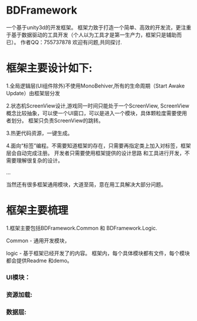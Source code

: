 # BDFramework
一个基于unity3d的开发框架。
框架力致于打造一个简单、高效的开发流，更注重于基于数据驱动的工具开发（个人以为工具才是第一生产力，框架只是辅助而已）。
   作者QQ：755737878 欢迎有问题,共同探讨.
# 框架主要设计如下:
1.全局逻辑层(UI组件除外)不使用MonoBehiver,所有的生命周期（Start Awake Update）由框架层分发

2.状态机ScreenView设计,游戏同一时间只能处于一个ScreenView,
   ScreenView概念比较抽象，可以使一个UI窗口，可以是进入一个模块，具体颗粒度需要使用者划分。
   框架只负责ScreenView的跳转。

3.热更代码资源，一键生成。

4.面向“标签”编程。不需要知道框架的存在，只需要再指定类上加入对标签，框架层会自动完成注册。
开发者只需要使用框架提供的设计思路 和工具进行开发，不需要理解很复杂的设计。

 ...

当然还有很多框架通用模块，大道至简，意在用工具解决大部分问题。
   

# 框架主要梳理


1.框架主要包括BDFramework.Common 和 BDFramework.Logic.

Common - 通用开发模块，

logic  - 基于框架已经开发了的内容。
框架内，每个具体模块都有文件，每个模块都会提供Readme 和demo。
 ### UI模块：
 ### 资源加载:
 ### 数据层:
